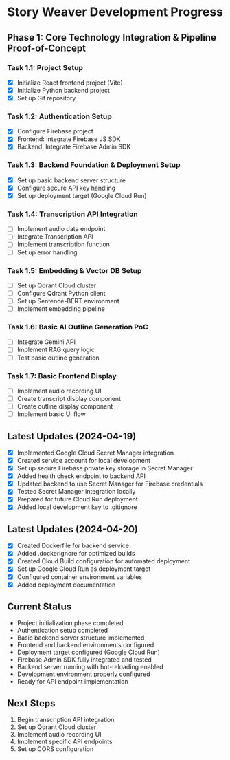 # Story Weaver Development Progress

## Phase 1: Core Technology Integration & Pipeline Proof-of-Concept

### Task 1.1: Project Setup
- [x] Initialize React frontend project (Vite)
- [x] Initialize Python backend project
- [x] Set up Git repository

### Task 1.2: Authentication Setup
- [x] Configure Firebase project
- [x] Frontend: Integrate Firebase JS SDK
- [x] Backend: Integrate Firebase Admin SDK

### Task 1.3: Backend Foundation & Deployment Setup
- [x] Set up basic backend server structure
- [x] Configure secure API key handling
- [x] Set up deployment target (Google Cloud Run)

### Task 1.4: Transcription API Integration
- [ ] Implement audio data endpoint
- [ ] Integrate Transcription API
- [ ] Implement transcription function
- [ ] Set up error handling

### Task 1.5: Embedding & Vector DB Setup
- [ ] Set up Qdrant Cloud cluster
- [ ] Configure Qdrant Python client
- [ ] Set up Sentence-BERT environment
- [ ] Implement embedding pipeline

### Task 1.6: Basic AI Outline Generation PoC
- [ ] Integrate Gemini API
- [ ] Implement RAG query logic
- [ ] Test basic outline generation

### Task 1.7: Basic Frontend Display
- [ ] Implement audio recording UI
- [ ] Create transcript display component
- [ ] Create outline display component
- [ ] Implement basic UI flow

## Latest Updates (2024-04-19)
- [x] Implemented Google Cloud Secret Manager integration
- [x] Created service account for local development
- [x] Set up secure Firebase private key storage in Secret Manager
- [x] Added health check endpoint to backend API
- [x] Updated backend to use Secret Manager for Firebase credentials
- [x] Tested Secret Manager integration locally
- [x] Prepared for future Cloud Run deployment
- [x] Added local development key to .gitignore

## Latest Updates (2024-04-20)
- [x] Created Dockerfile for backend service
- [x] Added .dockerignore for optimized builds
- [x] Created Cloud Build configuration for automated deployment
- [x] Set up Google Cloud Run as deployment target
- [x] Configured container environment variables
- [x] Added deployment documentation

## Current Status
- Project initialization phase completed
- Authentication setup completed
- Basic backend server structure implemented
- Frontend and backend environments configured
- Deployment target configured (Google Cloud Run)
- Firebase Admin SDK fully integrated and tested
- Backend server running with hot-reloading enabled
- Development environment properly configured
- Ready for API endpoint implementation

## Next Steps
1. Begin transcription API integration
2. Set up Qdrant Cloud cluster
3. Implement audio recording UI
4. Implement specific API endpoints
5. Set up CORS configuration
